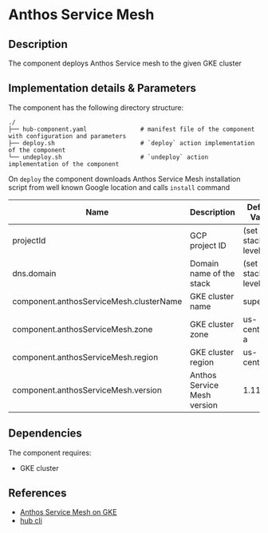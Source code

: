 # Anthos Service Mesh

## Description

The component deploys Anthos Service mesh to the given GKE cluster

## Implementation details & Parameters

The component has the following directory structure:

```text
./
├── hub-component.yaml               # manifest file of the component with configuration and parameters
├── deploy.sh                        # `deploy` action implementation of the component                 
└── undeploy.sh                      # `undeploy` action implementation of the component                       
```

On `deploy` the component downloads Anthos Service Mesh installation script from well known Google location and calls `install` command

| Name      | Description | Default Value | Mandatory?
| --------- | ---------   | --------- | ---------
| projectId | GCP project ID | (set on stack level)  | Yes
| dns.domain | Domain name of the stack | (set on stack level) | Yes
| component.anthosServiceMesh.clusterName | GKE cluster name | superhub | Yes
| component.anthosServiceMesh.zone | GKE cluster zone | us-central1-a | No
| component.anthosServiceMesh.region | GKE cluster region | us-central1 | No
| component.anthosServiceMesh.version | Anthos Service Mesh version | 1.11 | No

## Dependencies
The component requires:

* GKE cluster

## References

* [Anthos Service Mesh on GKE](https://cloud.google.com/service-mesh/docs/unified-install/quickstart-asm)
* [hub cli](https://github.com/agilestacks/hub/wiki)